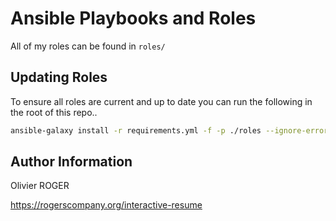 # Ansible Playbooks and Roles


All of my roles can be found in `roles/`

## Updating Roles

To ensure all roles are current and up to date you can run the following in
the root of this repo..

```bash
ansible-galaxy install -r requirements.yml -f -p ./roles --ignore-errors
```

## Author Information

Olivier ROGER

https://rogerscompany.org/interactive-resume
